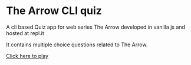 <!-- @format -->

# The Arrow CLI quiz

A cli based Quiz app for web series The Arrow developed in vanilla js and hosted at repl.it

It contains multiple choice questions related to The Arrow.

[Click here to play](https://replit.com/@dpak1999/fandom-quiz?embed=1&output=1)
